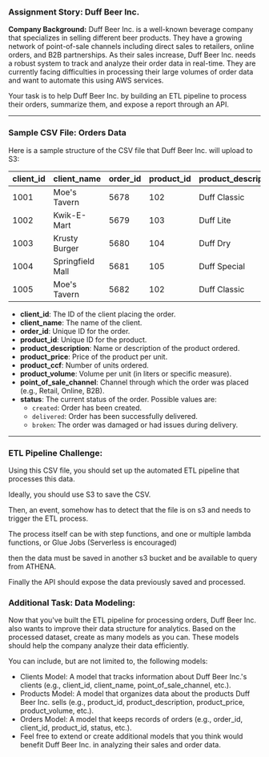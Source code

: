 ### **Assignment Story: Duff Beer Inc.**

**Company Background:**
Duff Beer Inc. is a well-known beverage company that specializes in selling different beer products. They have a growing network of point-of-sale channels including direct sales to retailers, online orders, and B2B partnerships. As their sales increase, Duff Beer Inc. needs a robust system to track and analyze their order data in real-time. They are currently facing difficulties in processing their large volumes of order data and want to automate this using AWS services.

Your task is to help Duff Beer Inc. by building an ETL pipeline to process their orders, summarize them, and expose a report through an API.

---

### **Sample CSV File: Orders Data**

Here is a sample structure of the CSV file that Duff Beer Inc. will upload to S3:

| client_id | client_name | order_id | product_id | product_description | product_price | product_ccf | product_volume | point_of_sale_channel | status    |
|-----------|-------------|----------|------------|----------------------|---------------|----------------|-------------|-----------------------|-----------|
| 1001      | Moe's Tavern| 5678     | 102        | Duff Classic          | 2.50          | 6              | 0.33        | Retail                | created   |
| 1002      | Kwik-E-Mart | 5679     | 103        | Duff Lite             | 2.00          | 12             | 0.5         | B2B                   | delivered |
| 1003      | Krusty Burger| 5680     | 104        | Duff Dry              | 3.00          | 8              | 0.25        | Online                | broken    |
| 1004      | Springfield Mall| 5681  | 105        | Duff Special          | 4.00          | 24             | 1.00        | Retail                | created   |
| 1005      | Moe's Tavern| 5682     | 102        | Duff Classic          | 2.50          | 6              | 0.33        | B2B                   | delivered |

- **client_id**: The ID of the client placing the order.
- **client_name**: The name of the client.
- **order_id**: Unique ID for the order.
- **product_id**: Unique ID for the product.
- **product_description**: Name or description of the product ordered.
- **product_price**: Price of the product per unit.
- **product_ccf**: Number of units ordered.
- **product_volume**: Volume per unit (in liters or specific measure).
- **point_of_sale_channel**: Channel through which the order was placed (e.g., Retail, Online, B2B).
- **status**: The current status of the order. Possible values are:
  - `created`: Order has been created.
  - `delivered`: Order has been successfully delivered.
  - `broken`: The order was damaged or had issues during delivery.

---

### **ETL Pipeline Challenge:**

Using this CSV file, you should set up the automated ETL pipeline that processes this data.

Ideally, you should use S3 to save the CSV.

Then, an event, somehow has to detect that the file is on s3 and needs to trigger the ETL process.

The process itself can be with step functions, and one or multiple lambda functions, or Glue Jobs (Serverless is encouraged)

then the data must be saved in another s3 bucket and be available to query from ATHENA.

Finally the API should expose the data previously saved and processed.

### **Additional Task: Data Modeling:**


Now that you've built the ETL pipeline for processing orders, Duff Beer Inc. also wants to improve their data structure for analytics. Based on the processed dataset, create as many models as you can. These models should help the company analyze their data efficiently.

You can include, but are not limited to, the following models:

- Clients Model: A model that tracks information about Duff Beer Inc.'s clients (e.g., client_id, client_name, point_of_sale_channel, etc.).
- Products Model: A model that organizes data about the products Duff Beer Inc. sells (e.g., product_id, product_description, product_price, product_volume, etc.).
- Orders Model: A model that keeps records of orders (e.g., order_id, client_id, product_id, status, etc.).
- Feel free to extend or create additional models that you think would benefit Duff Beer Inc. in analyzing their sales and order data.

